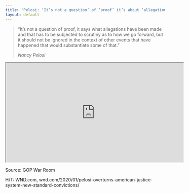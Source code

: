 ```yaml
---
title: 'Pelosi: ‘It’s not a question’ of ‘proof’ it’s about ‘allegations’'
layout: default
---
```


> “It’s not a question of proof, it says what allegations have been made and that has to be subjected to scrutiny as to how we go forward, but it should not be ignored in the context of other events that have happened that would substantiate some of that.”
>
> <cite>Nancy Pelosi</cite>

<iframe width="560" height="315" src="https://www.youtube.com/embed/7dzhIxeF204" title="It's not a question of proof, it's about allegations."></iframe>

Source: GOP War Room

H/T: WND.com, wnd.com/2020/01/pelosi-overturns-american-justice-system-new-standard-convictions/
